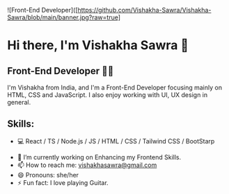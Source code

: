 ![Front-End Developer]([https://github.com/Vishakha-Sawra/Vishakha-Sawra/blob/main/banner.jpg?raw=true]
# Hi there, I'm Vishakha Sawra 👋
## Front-End Developer 👩‍💻
I'm Vishakha from India, and I'm a Front-End Developer focusing mainly on HTML, CSS and JavaScript. I also enjoy working with UI, UX design in general.

## Skills: 
* 💻 React / TS / Node.js / JS / HTML / CSS / Tailwind CSS / BootStarp

- 🌱 I’m currently working on Enhancing my Frontend Skills. 
- 📫 How to reach me: vishakhasawra@gmail.com 
- 😄 Pronouns: she/her 
- ⚡ Fun fact: I love playing Guitar. 


